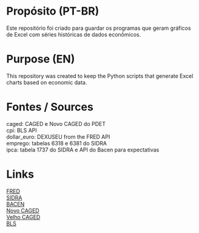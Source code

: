 # Propósito (PT-BR)

Este repositório foi criado para guardar os programas que geram gráficos de Excel com séries históricas de dados econômicos.

# Purpose (EN)

This repository was created to keep the Python scripts that generate Excel charts based on economic data.

# Fontes / Sources

caged: CAGED e Novo CAGED do PDET  
cpi: BLS API  
dollar_euro: DEXUSEU from the FRED API  
emprego: tabelas 6318 e 6381 do SIDRA  
ipca: tabela 1737 do SIDRA e API do Bacen para expectativas

# Links

[FRED](https://fred.stlouisfed.org/docs/api/fred/)  
[SIDRA](https://servicodados.ibge.gov.br/api/docs/agregados?versao=3)  
[BACEN](https://dadosabertos.bcb.gov.br/dataset/expectativas-mercado/resource/d420a704-75a7-4f45-8f4b-0fca813c70f0)  
[Novo CAGED](http://pdet.mte.gov.br/novo-caged?view=default)  
[Velho CAGED](http://pdet.mte.gov.br/caged)  
[BLS](https://www.bls.gov/developers/home.htm)